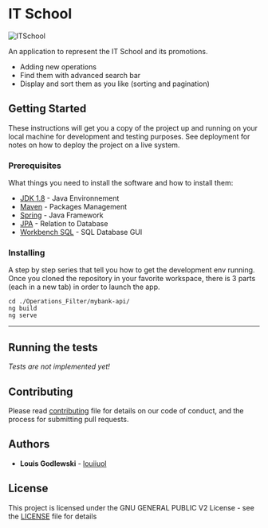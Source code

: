 # IT School
<img src="https://m.careers.societegenerale.com/Careers/LIBRARY/PICTURES/CAMPAIGN/News/images/itschool.jpg" title="ITSchool" alt="ITSchool">

An application to represent the IT School and its promotions.  
* Adding new operations
* Find them with advanced search bar
* Display and sort them as you like (sorting and pagination)

## Getting Started

These instructions will get you a copy of the project up and running on your local machine for development and testing purposes. See deployment for notes on how to deploy the project on a live system.

### Prerequisites

What things you need to install the software and how to install them:

* [JDK 1.8](https://www.oracle.com/technetwork/java/javase/downloads/jdk8-downloads-2133151.html) - Java Environnement
* [Maven](https://maven.apache.org/) - Packages Management
* [Spring](https://spring.io/) - Java Framework
* [JPA](https://hibernate.org/orm/documentation/5.4/) - Relation to Database 
* [Workbench SQL](https://dev.mysql.com/downloads/workbench/) - SQL Database GUI

### Installing

A step by step series that tell you how to get the development env running. Once you cloned the repository in your favorite workspace, there is 3 parts (each in a new tab) in order to launch the app. 

```
cd ./Operations_Filter/mybank-api/
ng build
ng serve
```

---

## Running the tests

*Tests are not implemented yet!*

## Contributing

Please read [contributing](https://gist.github.com/louiiuol/f1ca9436c877c85f39f20e683ed64156) file for details on our code of conduct, and the process for submitting pull requests.

## Authors

* **Louis Godlewski**  - [louiiuol](https://github.com/louiiuol)

## License

This project is licensed under the GNU GENERAL PUBLIC V2 License - see the [LICENSE](LICENSE) file for details
